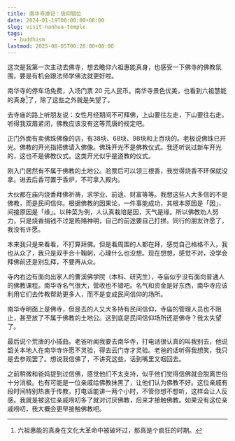 ```yaml
---
title: 南华寺游记：信仰错位
date: 2024-01-19T00:00:00+08:00
slug: visit-nanhua-temple
tags:
  - buddhism
lastmod: 2025-08-05T00:28:00+08:00
---
```


这次是我第一次主动去佛寺，想去瞻仰六祖惠能真身，也感受一下佛寺的佛教氛围，要是有机会跟法师学佛法就更好啦。

南华寺的停车场免费，入场门票 20 元人民币。南华寺景色优美，也看到六祖慧能的真身[^shen]了，除了这些之外就是失望了。

[^shen]: 六祖惠能的真身在文化大革命中被破坏过，那真是个疯狂的时期。

去寺庙的路上听朋友说：女性月经期间不可拜佛，上山要往左走，下山要往右走。听得我双眉紧闭，佛教应该没有这等荒唐的规定吧。

正门外面有卖佛珠佛像的店，有38块、68块、98块和上百块的。老板说佛珠已开光。佛教的开光指把佛请入佛像。佛珠开光不是佛教仪式。我还听说过新车开光的，这也不是佛教仪式。这类开光似乎是道教的仪式。

刚入门居然有不属于佛教的土地公。验票后可以领三根香，我觉得烧香不环保就没拿。进去后香可置于香炉，不可拿入殿内。

大伙都在庙内烧香拜佛祈祷，求学业、前途、财富等等。我想这些人大多信的不是佛教，而是民间信仰。根据佛教的因果论，一件事能成功，其根本原因是「因」，间接原因是「缘」。以种菜为例，人认真栽培是因，天气是缘。所以佛教劝人努力，只是烧香捐钱不过是贿赂神明，自己的前途要自己打拼。同行的朋友许愿了，我没有许愿。

本来我只是来看看，不打算拜佛。但是看周围的人都在拜，感觉自己格格不入，我也从众了，我只是双手合十鞠躬，心理什么也没想。现在想想，感觉不对，没学会拜佛前还是别乱拜，不要再从众。

寺内右边有面向出家人的曹溪佛学院（本科、研究生），寺庙似乎没有面向普通人的佛教课程。南华寺名气很大，营收也不错吧。名气和资金是好东西，南华寺应该利用它们去传教帮助更多人，而不是变成民间信仰的场所。

南华寺明面上是佛寺，但是去的人又大多持有民间信仰，寺庙的管理人员也不阻止，甚至放了不属于佛教的土地公。这到底是民间信仰场所还是佛寺？我太失望了。

最后说个荒唐的小插曲。老爸听闻我要去南华寺，打电话很认真的叫我别去，他说韶关本地人在南华寺许愿不灵验，得去云门寺才灵验。老爸的话听得我想笑，我只是去参观罢了。想说我信佛了，不讲究这些，话到嘴里又咽回去。

之前稍微和爸妈提到过信佛，感觉他们不太支持，似乎他们觉得信佛就会脱离世俗十分消极。也有可能是一位亲戚给佛教抹黑了，让他们认为佛教不好。这位亲戚有段时间特别热衷于传教，打电话能讲一两个小时，不管你想不想听，这样会让人反感。我就是被这位亲戚唠叨多了就对讨厌佛教，后来才接触佛教。如果没有这位亲戚唠叨，我大概会更早接触佛教吧。

<!--
还听说了女性月经期间不可拜佛（太荒唐了），上山要往左走，下山要往右走。
-->